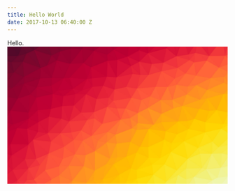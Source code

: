 ```yaml
---
title: Hello World
date: 2017-10-13 06:40:00 Z
---
```


Hello.
![html-color.jpg](/uploads/html-color.jpg)